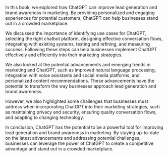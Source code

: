 

In this book, we explored how ChatGPT can improve lead generation and brand awareness in marketing. By providing personalized and engaging experiences for potential customers, ChatGPT can help businesses stand out in a crowded marketplace.

We discussed the importance of identifying use cases for ChatGPT, selecting the right chatbot platform, designing effective conversation flows, integrating with existing systems, testing and refining, and measuring success. Following these steps can help businesses implement ChatGPT effectively and efficiently into their marketing strategies.

We also looked at the potential advancements and emerging trends in marketing and ChatGPT, such as improved natural language processing, integration with voice assistants and social media platforms, and personalized content recommendations. These advancements have the potential to transform the way businesses approach lead generation and brand awareness.

However, we also highlighted some challenges that businesses must address when incorporating ChatGPT into their marketing strategies, such as maintaining privacy and security, ensuring quality conversation flows, and adapting to changing technology.

In conclusion, ChatGPT has the potential to be a powerful tool for improving lead generation and brand awareness in marketing. By staying up-to-date on the latest advancements and addressing potential challenges, businesses can leverage the power of ChatGPT to create a competitive advantage and stand out in a crowded marketplace.
